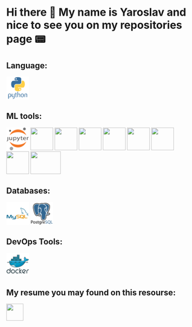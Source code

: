 # Hi there 👋 My name is Yaroslav and nice to see you on my repositories page :pager:




## Language:
<img src="https://raw.githubusercontent.com/devicons/devicon/55609aa5bd817ff167afce0d965585c92040787a/icons/python/python-original-wordmark.svg" width="60" height="60">



## ML tools:
<img src="https://raw.githubusercontent.com/devicons/devicon/55609aa5bd817ff167afce0d965585c92040787a/icons/jupyter/jupyter-original-wordmark.svg" width="60" height="60">
<img src="https://user-images.githubusercontent.com/67586773/105040771-43887300-5a88-11eb-9f01-bee100b9ef22.png" width="60" height="60">
<img src="https://raw.githubusercontent.com/devicons/devicon/
55609aa5bd817ff167afce0d965585c92040787a/icons/pandas/pandas-original-wordmark.svg" width="60" height="60">
<img src="https://ww2.freelogovectors.net/wp-content/uploads/2018/07/tensorflow_logo.png?lossy=1&w=2560&ssl=1" width="60" height="60">
<img src="https://upload.wikimedia.org/wikipedia/commons/thumb/b/b2/SCIPY_2.svg/1200px-SCIPY_2.svg.png" width="60" height="60">
<img src="https://upload.wikimedia.org/wikipedia/commons/thumb/0/01/Created_with_Matplotlib-logo.svg/2048px-Created_with_Matplotlib-logo.svg.png" width="60" height="60">
<img src="https://user-images.githubusercontent.com/315810/92254613-279c8000-ee9f-11ea-9b73-5622a7d95f3f.png" width="60" height="60">
<img src="https://banner2.cleanpng.com/20180420/pke/kisspng-plotly-data-visualization-chart-javascript-hottest-5ada70131b6602.3118492415242649791122.jpg" width="60" height="60">
<img src="https://d3f1iyfxxz8i1e.cloudfront.net/courses/course_image/da615a681b8d.png" width="80" height="60">




## Databases:
<img src="https://raw.githubusercontent.com/devicons/devicon/55609aa5bd817ff167afce0d965585c92040787a/icons/mysql/mysql-original-wordmark.svg" width="60" height="60">
<img src="https://raw.githubusercontent.com/devicons/devicon/55609aa5bd817ff167afce0d965585c92040787a/icons/postgresql/postgresql-original-wordmark.svg" width="60" height="60">



## DevOps Tools:
<img src=" https://raw.githubusercontent.com/devicons/devicon/55609aa5bd817ff167afce0d965585c92040787a/icons/docker/docker-original-wordmark.svg" width="60" height="60">

 

## My resume you may found on this resourse:
<a href="https://clck.ru/36aJQN">
      <img src="https://upload.wikimedia.org/wikipedia/commons/7/79/HeadHunter_logo.png" width="45" height="45">
</a>



